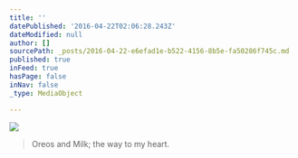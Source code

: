 ```yaml
---
title: ''
datePublished: '2016-04-22T02:06:28.243Z'
dateModified: null
author: []
sourcePath: _posts/2016-04-22-e6efad1e-b522-4156-8b5e-fa50286f745c.md
published: true
inFeed: true
hasPage: false
inNav: false
_type: MediaObject

---
```

![](https://the-grid-user-content.s3-us-west-2.amazonaws.com/1376b77f-fff1-46e0-b682-afbbf185c367.jpg)

> Oreos and Milk; the way to my heart.